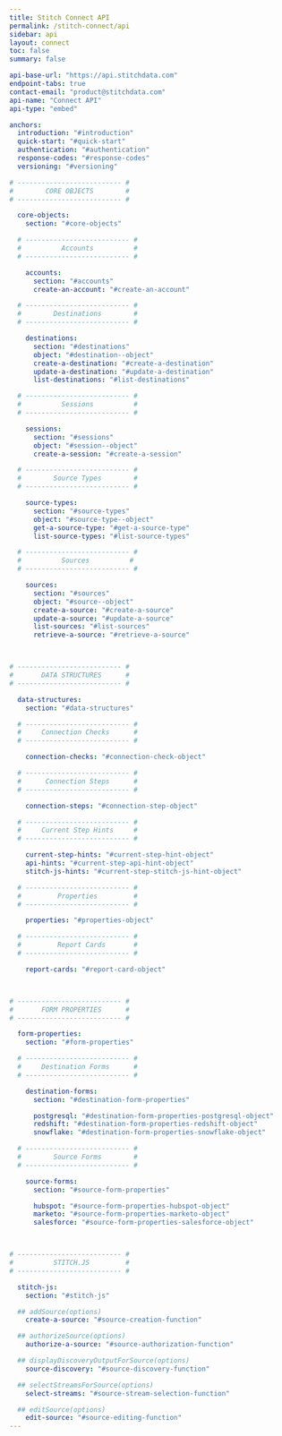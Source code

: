 ```yaml
---
title: Stitch Connect API
permalink: /stitch-connect/api
sidebar: api
layout: connect
toc: false
summary: false

api-base-url: "https://api.stitchdata.com"
endpoint-tabs: true
contact-email: "product@stitchdata.com"
api-name: "Connect API"
api-type: "embed"

anchors:
  introduction: "#introduction"
  quick-start: "#quick-start"
  authentication: "#authentication"
  response-codes: "#response-codes"
  versioning: "#versioning"

# -------------------------- #
#        CORE OBJECTS        #
# -------------------------- #

  core-objects:
    section: "#core-objects"

  # -------------------------- #
  #          Accounts          #
  # -------------------------- #

    accounts:
      section: "#accounts"
      create-an-account: "#create-an-account"

  # -------------------------- #
  #        Destinations        #
  # -------------------------- #

    destinations:
      section: "#destinations"
      object: "#destination--object"
      create-a-destination: "#create-a-destination"
      update-a-destination: "#update-a-destination"
      list-destinations: "#list-destinations"

  # -------------------------- #
  #          Sessions          #
  # -------------------------- #

    sessions:
      section: "#sessions"
      object: "#session--object"
      create-a-session: "#create-a-session"

  # -------------------------- #
  #        Source Types        #
  # -------------------------- #

    source-types:
      section: "#source-types"
      object: "#source-type--object"
      get-a-source-type: "#get-a-source-type"
      list-source-types: "#list-source-types"

  # -------------------------- #
  #          Sources          #
  # -------------------------- #

    sources:
      section: "#sources"
      object: "#source--object"
      create-a-source: "#create-a-source"
      update-a-source: "#update-a-source"
      list-sources: "#list-sources"
      retrieve-a-source: "#retrieve-a-source"



# -------------------------- #
#       DATA STRUCTURES      #
# -------------------------- #

  data-structures:
    section: "#data-structures"

  # -------------------------- #
  #     Connection Checks      #
  # -------------------------- #

    connection-checks: "#connection-check-object"

  # -------------------------- #
  #      Connection Steps      #
  # -------------------------- #

    connection-steps: "#connection-step-object"

  # -------------------------- #
  #     Current Step Hints     #
  # -------------------------- #

    current-step-hints: "#current-step-hint-object"
    api-hints: "#current-step-api-hint-object"
    stitch-js-hints: "#current-step-stitch-js-hint-object"

  # -------------------------- #
  #         Properties         #
  # -------------------------- #

    properties: "#properties-object"

  # -------------------------- #
  #         Report Cards       #
  # -------------------------- #

    report-cards: "#report-card-object"



# -------------------------- #
#       FORM PROPERTIES      #
# -------------------------- #

  form-properties:
    section: "#form-properties"

  # -------------------------- #
  #     Destination Forms      #
  # -------------------------- #

    destination-forms:
      section: "#destination-form-properties"

      postgresql: "#destination-form-properties-postgresql-object"
      redshift: "#destination-form-properties-redshift-object"
      snowflake: "#destination-form-properties-snowflake-object"

  # -------------------------- #
  #        Source Forms        #
  # -------------------------- #

    source-forms:
      section: "#source-form-properties"

      hubspot: "#source-form-properties-hubspot-object"
      marketo: "#source-form-properties-marketo-object"
      salesforce: "#source-form-properties-salesforce-object"



# -------------------------- #
#          STITCH.JS         #
# -------------------------- #

  stitch-js:
    section: "#stitch-js"

  ## addSource(options)
    create-a-source: "#source-creation-function"

  ## authorizeSource(options)
    authorize-a-source: "#source-authorization-function"

  ## displayDiscoveryOutputForSource(options)
    source-discovery: "#source-discovery-function"

  ## selectStreamsForSource(options)
    select-streams: "#source-stream-selection-function"

  ## editSource(options)
    edit-source: "#source-editing-function"
---
```

